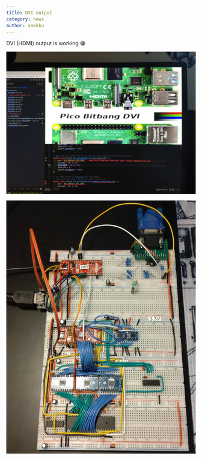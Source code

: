 ```yaml
---
title: DVI output
category: news
author: smokku
---
```


DVI (HDMI) output is working 😁

![DVI output](/media/2024-03-18_DVI_output.png)

![X65 breadboard](/media/2024-03-18_board.png)
